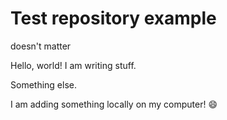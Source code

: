 # Test repository example
doesn't matter

Hello, world! I am writing stuff.

Something else.

I am adding something locally on my computer! :smile:
